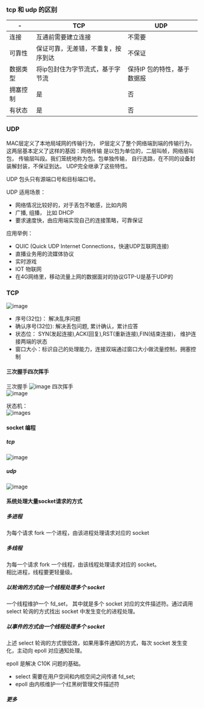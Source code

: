 ### tcp 和 udp 的区别

 -| TCP | UDP |
---|--- | --- |
连接| 互通前需要建立连接| 不需要
可靠性 | 保证可靠，无差错，不重复，按序到达| 不保证
数据类型 | 将ip包封住为字节流式，基于字节流 | 保持IP 包的特性，基于数据报
拥塞控制 | 是 | 否
有状态 | 是 | 否


### UDP

MAC层定义了本地局域网的传输行为，
IP层定义了整个网络端到端的传输行为，
这两层基本定义了这样的基因：网络传输
是以包为单位的，二层叫帧，网络层叫包，
传输层叫段。我们笼统地称为包。包单独传输，
自行选路，在不同的设备封装解封装，不保证到达。
UDP完全继承了这些特性。


UDP 包头只有源端口号和目标端口号。   

UDP 适用场景：
- 网络情况比较好的，对于丢包不敏感，比如内网
- 广播, 组播， 比如 DHCP
- 要求速度快，由应用端实现自己的连接策略，可靠保证

应用举例： 
- QUIC (Quick UDP Internet Connections，快速UDP互联网连接)
- 直播业务用的流媒体协议
- 实时游戏
- IOT 物联网
-  在4G网络里，移动流量上网的数据面对的协议GTP-U是基于UDP的

### TCP
![image](images/tcp.png)  

- 序号(32位)： 解决乱序问题
- 确认序号(32位): 解决丢包问题, 累计确认，累计应答
- 状态位： SYN(发起连接),ACK(回复),RST(重新连接),FIN(结束连接)， 维护连接两端的状态
- 窗口大小：标识自己的处理能力，连接双端通过窗口大小做流量控制，拥塞控制

#### 三次握手四次挥手
三次握手
![image](images/three-handshake.png)
四次挥手  
![image](images/four-wave.png)

状态机：  
![images](images/state_machine.png)

#### socket 编程
##### tcp
![image](images/tcp_socket.png)

##### udp
![image](images/udp_socket.png)

#### 系统处理大量socket请求的方式
##### 多进程
为每个请求 fork 一个进程，由该进程处理请求对应的 socket

##### 多线程

为每一个请求 fork 一个线程，由该线程处理请求对应的 socket。  
相比进程，线程要更轻量级。

##### 以轮询的方式由一个线程处理多个 socket
一个线程维护一个 fd_set， 其中就是多个 socket 对应的文件描述符。通过调用 select 轮询的方式找出
socket 中发生变化的进程处理。

##### 以事件的方式由一个线程处理多个 socket
上述 select 轮询的方式很低效，如果用事件通知的方式，每次 socket 发生变化，主动向 epoll 对应通知处理。  

epoll 是解决 C10K 问题的基础。  

- select 需要在用户空间和内核空间之间传递 fd_set;
- epoll 由内核维护一个红黑树管理文件描述符
##### 更多





